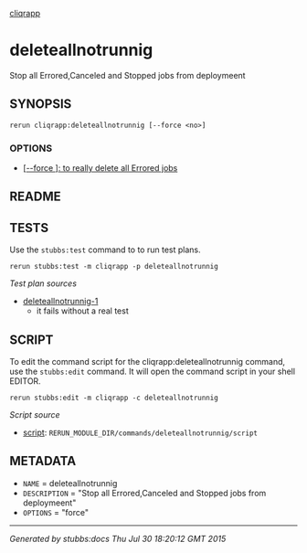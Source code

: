[cliqrapp](../../index.html)
# deleteallnotrunnig 

Stop all Errored,Canceled and Stopped jobs from deploymeent

## SYNOPSIS

    rerun cliqrapp:deleteallnotrunnig [--force <no>]

### OPTIONS

* [   [--force <no>]: to really delete all Errored jobs](../../options/force/index.html)

## README



## TESTS

Use the `stubbs:test` command to to run test plans.

    rerun stubbs:test -m cliqrapp -p deleteallnotrunnig

*Test plan sources*

* [deleteallnotrunnig-1](../../tests/deleteallnotrunnig-1.html)
  * it fails without a real test

## SCRIPT

To edit the command script for the cliqrapp:deleteallnotrunnig command, 
use the `stubbs:edit`
command. It will open the command script in your shell EDITOR.

    rerun stubbs:edit -m cliqrapp -c deleteallnotrunnig

*Script source*

* [script](script.html): `RERUN_MODULE_DIR/commands/deleteallnotrunnig/script`

## METADATA

* `NAME` = deleteallnotrunnig
* `DESCRIPTION` = "Stop all Errored,Canceled and Stopped jobs from deploymeent"
* `OPTIONS` = "force"

----

*Generated by stubbs:docs Thu Jul 30 18:20:12 GMT 2015*

